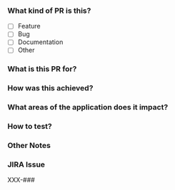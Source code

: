 ### What kind of PR is this?
- [ ] Feature
- [ ] Bug
- [ ] Documentation
- [ ] Other

### What is this PR for?
<!--(Describe what the PR is supposed to achieve)-->

### How was this achieved?
<!--(Describe at a high level how the feature was implemented)-->

### What areas of the application does it impact?
<!--(Describe what parts of the application are impacted and *if* code touched other areas)-->

### How to test?
<!--(Describe the prerequisites and the steps to test)-->

### Other Notes
<!--(Add any additional information that would be useful to the developer or QA tester)-->

### JIRA Issue
<!--(Change the XXX to the JIRA project code, and ### to the issue number, a link will be generated automatically if the repository is configured correctly on github Autolinks)-->
XXX-###